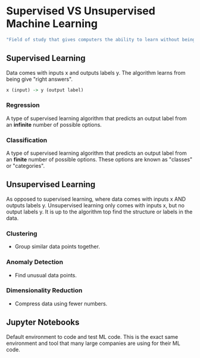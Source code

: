 # Supervised VS Unsupervised Machine Learning

```hs
"Field of study that gives computers the ability to learn without being explicitly programmed." - Arthur Samuel (1959)
```

## Supervised Learning

Data comes with inputs x and outputs labels y. The algorithm learns from being give "right answers".

```hs
x (input) -> y (output label)
```

### Regression

A type of supervised learning algorithm that predicts an output label from an **infinite** number of possible options.

### Classification

A type of supervised learning algorithm that predicts an output label from an **finite** number of possible options. These options are known as "classes" or "categories".

## Unsupervised Learning

As opposed to supervised learning, where data comes with inputs x AND outputs labels y. Unsupervised learning only comes with inputs x, but no output labels y. It is up to the algorithm top find the structure or labels in the data.

### Clustering

- Group similar data points together.

### Anomaly Detection

- Find unusual data points.

### Dimensionality Reduction

- Compress data using fewer numbers.

## Jupyter Notebooks

Default environment to code and test ML code. This is the exact same environment and tool that many large companies are using for their ML code.